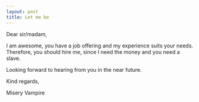 ```yaml
---
layout: post
title: Let me be
---
```


Dear sir/madam,

I am awesome, you have a job offering and my experience suits your needs. Therefore, you should hire me, since I need the money and you need a slave.

Looking forward to hearing from you in the near future.

Kind regards,

Misery Vampire
